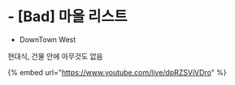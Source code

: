 # - \[Bad] 마을 리스트

* DownTown West

현대식, 건물 안에 아무것도 없음

{% embed url="https://www.youtube.com/live/dpRZSViVDro" %}
